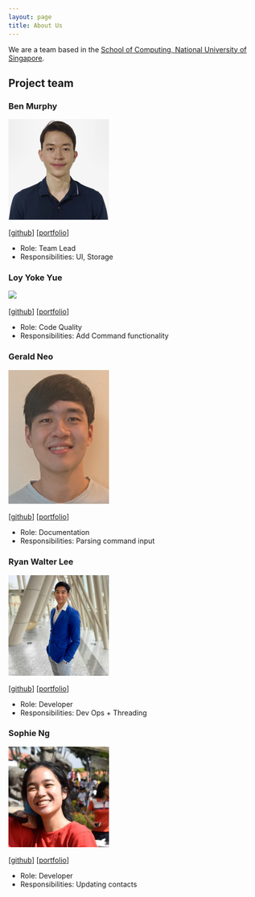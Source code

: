 ```yaml
---
layout: page
title: About Us
---
```


We are a team based in the [School of Computing, National University of Singapore](http://www.comp.nus.edu.sg).

## Project team

### Ben Murphy

<img src="images/benmurphyy.png" width="200px">

[[github](https://github.com/benmurphyy)]
[[portfolio](team/benmurphyy.md)]

* Role: Team Lead
* Responsibilities: UI, Storage

### Loy Yoke Yue

<img src="images/yokester98.png" width="200px">

[[github](http://github.com/yokester98)]
[[portfolio](team/yokester98.md)]

* Role: Code Quality
* Responsibilities: Add Command functionality

### Gerald Neo

<img src="images/geraldneo567.png" width="200px">

[[github](http://github.com/geraldneo567)] [[portfolio](team/geraldneo567.md)]

* Role: Documentation
* Responsibilities: Parsing command input

### Ryan Walter Lee

<img src="images/ryanwalterlee.png" width="200px">

[[github](http://github.com/ryanwalterlee)]
[[portfolio](team/ryanwalterlee.md)]

* Role: Developer
* Responsibilities: Dev Ops + Threading

### Sophie Ng

<img src="images/sophiien.png" width="200px">

[[github](http://github.com/sophiien)]
[[portfolio](team/sophiien.md)]

* Role: Developer
* Responsibilities: Updating contacts

